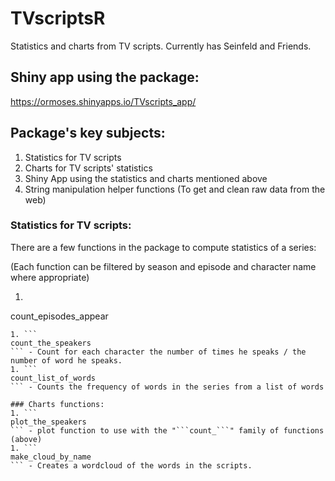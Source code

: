 # TVscriptsR
Statistics and charts from TV scripts.
Currently has Seinfeld and Friends.

## Shiny app using the package:
https://ormoses.shinyapps.io/TVscripts_app/

## Package's key subjects:
1. Statistics for TV scripts
1. Charts for TV scripts' statistics
1. Shiny App using the statistics and charts mentioned above
1. String manipulation helper functions (To get and clean raw data from the web)

### Statistics for TV scripts:
There are a few functions in the package to compute statistics of a series:

(Each function can be filtered by season and episode and character name where appropriate) 

1. ```
count_episodes_appear
``` - Count for each character in how many episode he was in.
1. ```
count_the_speakers
``` - Count for each character the number of times he speaks / the number of word he speaks.
1. ```
count_list_of_words
``` - Counts the frequency of words in the series from a list of words

### Charts functions:
1. ```
plot_the_speakers
``` - plot function to use with the "```count_```" family of functions (above)
1. ```
make_cloud_by_name
``` - Creates a wordcloud of the words in the scripts.

